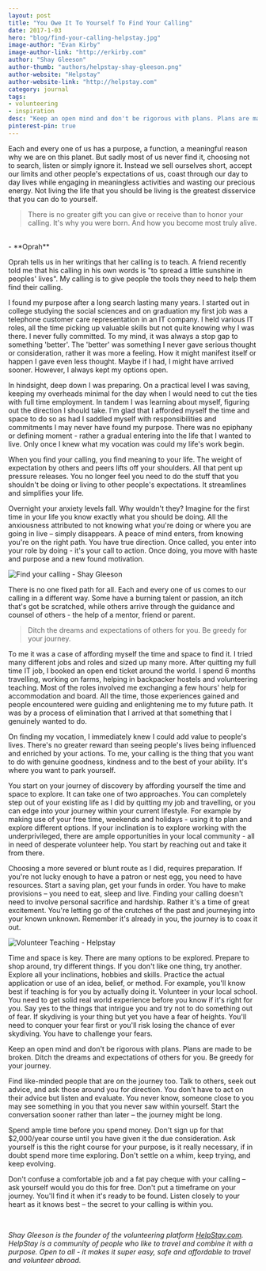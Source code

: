 ```yaml
---
layout: post
title: "You Owe It To Yourself To Find Your Calling"
date: 2017-1-03
hero: "blog/find-your-calling-helpstay.jpg"
image-author: "Evan Kirby"
image-author-link: "http://erkirby.com"
author: "Shay Gleeson"
author-thumb: "authors/helpstay-shay-gleeson.png"
author-website: "Helpstay"
author-website-link: "http://helpstay.com"
category: journal
tags: 
- volunteering
- inspiration
desc: "Keep an open mind and don't be rigorous with plans. Plans are made to be broken. Ditch the dreams and expectations of others for you. Be greedy for your journey." 
pinterest-pin: true
---
```


Each and every one of us has a purpose, a function, a meaningful reason why we are on this planet. But sadly most of us never find it, choosing not to search, listen or simply ignore it. Instead we sell ourselves short, accept our limits and other people's expectations of us, coast through our day to day lives while engaging in meaningless activities and wasting our precious energy. Not living the life that you should be living is the greatest disservice that you can do to yourself.

> There is no greater gift you can give or receive than to honor your calling. It's why you were born. And how you become most truly alive.  
<br/>
- **Oprah**

Oprah tells us in her writings that her calling is to teach. A friend recently told me that his calling in his own words is "to spread a little sunshine in peoples' lives". My calling is to give people the tools they need to help them find their calling.

I found my purpose after a long search lasting many years. I started out in college studying the social sciences and on graduation my first job was a telephone customer care representation in an IT company. I held various IT roles, all the time picking up valuable skills but not quite knowing why I was there. I never fully committed. To my mind, it was always a stop gap to something 'better'. The 'better' was something I never gave serious thought or consideration, rather it was more a feeling. How it might manifest itself or happen I gave even less thought. Maybe if I had, I might have arrived sooner. However, I always kept my options open.

In hindsight, deep down I was preparing. On a practical level I was saving, keeping my overheads minimal for the day when I would need to cut the ties with full time employment. In tandem I was learning about myself, figuring out the direction I should take. I'm glad that I afforded myself the time and space to do so as had I saddled myself with responsibilities and commitments I may never have found my purpose. There was no epiphany or defining moment - rather a gradual entering into the life that I wanted to live. Only once I knew what my vocation was could my life's work begin. 

When you find your calling, you find meaning to your life. The weight of expectation by others and peers lifts off your shoulders. All that pent up pressure releases. You no longer feel you need to do the stuff that you shouldn't be doing or living to other people's expectations. It streamlines and simplifies your life. 

Overnight your anxiety levels fall. Why wouldn't they? Imagine for the first time in your life you know exactly what you should be doing. All the anxiousness attributed to not knowing what you're doing or where you are going in live – simply disappears. A peace of mind enters, from knowing you're on the right path. You have true direction. Once called, you enter into your role by doing - it's your call to action. Once doing, you move with haste and purpose and a new found motivation.

![Find your calling - Shay Gleeson](/assets/img/blog/find-your-calling-road@2x.jpg)

There is no one fixed path for all. Each and every one of us comes to our calling in a different way. Some have a burning talent or passion, an itch that's got be scratched, while others arrive through the guidance and counsel of others - the help of a mentor, friend or parent. 

> Ditch the dreams and expectations of others for you. Be greedy for your journey. 

To me it was a case of affording myself the time and space to find it. I tried many different jobs and roles and sized up many more. After quitting my full time IT job, I booked an open end ticket around the world. I spend 6 months travelling, working on farms, helping in backpacker hostels and volunteering teaching. Most of the roles involved me exchanging a few hours' help for accommodation and board. All the time, those experiences gained and people encountered were guiding and enlightening me to my future path. It was by a process of elimination that I arrived at that something that I genuinely wanted to do. 

On finding my vocation, I immediately knew I could add value to people's lives. There's no greater reward than seeing people's lives being influenced and enriched by your actions. To me, your calling is the thing that you want to do with genuine goodness, kindness and to the best of your ability. It's where you want to park yourself.

You start on your journey of discovery by affording yourself the time and space to explore. It can take one of two approaches. You can completely step out of your existing life as I did by quitting my job and travelling, or you can edge into your journey within your current lifestyle. For example by making use of your free time, weekends and holidays - using it to plan and explore different options. If your inclination is to explore working with the underprivileged, there are ample opportunities in your local community - all in need of desperate volunteer help. You start by reaching out and take it from there.

Choosing a more severed or blunt route as I did, requires preparation. If you're not lucky enough to have a patron or nest egg, you need to have resources. Start a saving plan, get your funds in order. You have to make provisions – you need to eat, sleep and live. Finding your calling doesn't need to involve personal sacrifice and hardship. Rather it's a time of great excitement. You're letting go of the crutches of the past and journeying into your known unknown. Remember it's already in you, the journey is to coax it out. 

![Volunteer Teaching - Helpstay](/assets/img/blog/find-your-calling-teaching@2x.jpg)

Time and space is key. There are many options to be explored. Prepare to shop around, try different things. If you don't like one thing, try another. Explore all your inclinations, hobbies and skills. Practice the actual application or use of an idea, belief, or method. For example, you'll know best if teaching is for you by actually doing it. Volunteer in your local school. You need to get solid real world experience before you know if it's right for you. 
Say yes to the things that intrigue you and try not to do something out of fear. If skydiving is your thing but yet you have a fear of heights. You'll need to conquer your fear first or you'll risk losing the chance of ever skydiving. You have to challenge your fears. 

Keep an open mind and don't be rigorous with plans. Plans are made to be broken. Ditch the dreams and expectations of others for you. Be greedy for your journey. 

Find like-minded people that are on the journey too. Talk to others, seek out advice, and ask those around you for direction. You don't have to act on their advice but listen and evaluate. You never know, someone close to you may see something in you that you never saw within yourself. Start the conversation sooner rather than later – the journey might be long. 

Spend ample time before you spend money. Don't sign up for that $2,000/year course until you have given it the due consideration. Ask yourself is this the right course for your purpose, is it really necessary, if in doubt spend more time exploring. Don't settle on a whim, keep trying, and keep evolving. 

Don't confuse a comfortable job and a fat pay cheque with your calling – ask yourself would you do this for free. 
Don't put a timeframe on your journey. You'll find it when it's ready to be found. Listen closely to your heart as it knows best – the secret to your calling is within you.

&nbsp;

*Shay Gleeson is the founder of the volunteering platform [HelpStay.com](http://helpstay.com). HelpStay is a community of people who like to travel and combine it with a purpose. Open to all - it makes it super easy, safe and affordable to travel and volunteer abroad.*
